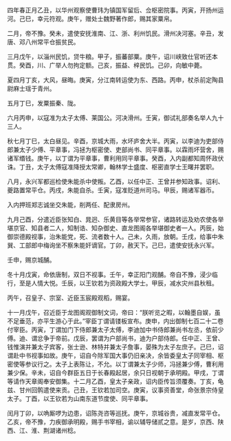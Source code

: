 四年春正月乙丑，以华州观察使曹玮为镇国军留后、佥枢密院事。丙寅，开扬州运河。己巳，幸元符观。庚午，赠处士魏野著作郎，赐其家粟帛。

二月，帝不豫。癸未，遣使安抚淮南、江、浙、利州饥民。滑州决河塞。辛丑，发唐、邓八州常平仓振贫民。

三月戊午，以淄州民饥，贷牛粮。甲子，振蕃部粟。庚午，诏川峡致仕官听还本贯。癸酉，川、广举人勿拘定额。己亥，振益、梓民饥。己卯，向敏中薨。

夏四月丁亥，大风，昼晦。庚寅，分江南转运使为东、西路。丙申，杖杀前定陶县尉麻士瑶于青州。

五月丁巳，发粟振秦、陇。

六月丙申，以寇准为太子太傅、莱国公。河决滑州。壬寅，御试礼部奏名举人九十三人。

秋七月丁巳，太白昼见。辛酉，京城大雨，水坏庐舍大半。丙寅，以李迪为吏部侍郎兼太子少傅、平章事，冯拯为枢密使、吏部尚书、同平章事。以霖雨坏营舍，赐诸军缗钱。庚午，以丁谓为平章事，曹利用同平章事。癸酉，入内副都知周怀政伏诛。丁丑，太子太傅寇准降授太常卿，翰林学士盛度、枢密直学士王曙并罢职。

八月，永兴军都巡检使朱能杀中使叛。乙酉，以任中正、王曾并参知政事。诏利、夔路置常平仓。丙戌，朱能自杀。壬寅，寇准贬道州司马。甲辰，赐诸军器币。

入内押班郑志诚坐交朱能，削两任、配隶房州。

九月己酉，分遣近臣张知白、晁迥、乐黄目等各举常参官，诸路转运及劝农使各举堪京官、知县者二人，知制诰、知杂御史、直龙图阁各举堪御史者一人。丙辰，始御崇德殿视事，治朱能党，死、流者数十人。己未，久雨，放朝。壬戌，给事中朱巽、工部郎中梅询坐不察朱能奸谪官。丁卯，赦天下。己巳，遣使安抚永兴军。

壬申，赐京城酺。

冬十月戊寅，命依唐制，双日不视事。壬午，幸正阳门观酺。帝自不豫，浸少临行，至是人情大悦。壬辰，以王钦若为资政殿大学士。甲辰，减水灾州县秋租。

丙午，召皇子、宗室、近臣玉宸殿观稻，赐宴。

十一月戊午，召近臣于龙图阁观御制文词，帝曰：“朕听览之暇，以翰墨自娱，虽不足垂范，亦平生游心于此。”宰臣丁谓请镂板宣布。庚申，内出御制七百二十二卷付宰臣。丙寅，丁谓加门下侍郎兼太子太傅，李迪加中书侍郎兼尚书左丞，依前少傅。迪、谓忿争于帝前。戊辰，罢谓为户部尚书，迪为户部侍郎。任中正、王曾、钱惟演并兼太子宾客，张士逊、林特并兼太子詹事，晏殊为太子左庶子。己巳，诏谓赴中书视事如故。庚午，诏自今除军国大事仍旧亲决，余皆委皇太子同宰相、枢密使等参议行之。太子上表陈让，不允。以丁谓兼太子少师，冯拯兼少傅，曹利用兼少保。辛未，诏自今群臣五日于长春殿起居，余只日视朝于承明殿。甲戌，丁谓等请作天章阁奉安御集。十二月乙酉，皇太子亲政，诏内臣传旨须覆奏。丁亥，龟兹、甘州回鹘遣使来贡。己丑，王钦若加司空。庚寅，议事资善堂，命张景宗侍皇太子。丁酉，以王钦若为山南东道节度使、同平章事。

闰月丁卯，以唃厮啰为边患，诏陈尧咨等巡抚。庚午，京城谷贵，减直发常平仓。乙亥，帝不豫，力疾御承明殿，赐手书宰相，谕以辅导储贰之意。是岁，京西、陕西、江、淮、荆湖诸州稔。